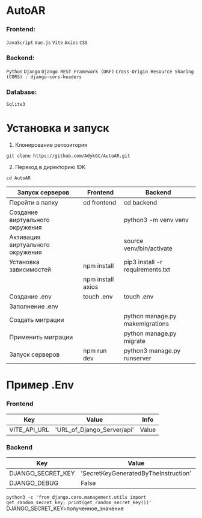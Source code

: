 # AutoAR

### Frontend:
`JavaScript`
`Vue.js`
`Vite`
`Axios` 
`CSS`

### Backend:
`Python`
`Django`
`Django REST Framework (DRF)`
`Cross-Origin Resource Sharing (CORS) : django-cors-headers`

### Database:
`Sqlite3`

# Установка и запуск

1. Клонирование репозитория

```git clone https://github.com/AdykGC/AutoAR.git```

2. Переход в директорию IDK

```cd AutoAR```

| Запуск серверов                              | Frontend                                     | Backend                                      |
|----------------------------------------------|----------------------------------------------|----------------------------------------------|
| Перейти в папку                              | cd frontend                                  | cd backend                                   |
| Создание виртуального окружения              |                                              | python3 -m venv venv                         |
| Активация виртуального окружения             |                                              | source venv/bin/activate                     |
| Установка зависимостей                       | npm install                                  | pip3 install -r requirements.txt             |
|                                              | npm install axios                            |                                              |
| Создание .env                                | touch .env                                   | touch .env                                   |
| Заполнение .env                              |                                              |                                              |
| Создать миграции                             |                                              | python manage.py makemigrations              |
| Применить миграции                           |                                              | python manage.py migrate                     |
| Запуск серверов                              | npm run dev                                  | python3 manage.py runserver                  |


# Пример .Env

### Frontend

| Key                                          | Value                                        | Info                                         |
|----------------------------------------------|----------------------------------------------|----------------------------------------------|
| VITE_API_URL                                 | 'URL_of_Django_Server/api'                   | Value                                        |

### Backend

| Key                                          | Value                                        | Info                                         |
|----------------------------------------------|----------------------------------------------|----------------------------------------------|
| DJANGO_SECRET_KEY                            | 'SecretKeyGeneratedByTheInstruction'         | Value                                        |
| DJANGO_DEBUG                                 | False                                        | Value                                        |

```python3 -c 'from django.core.management.utils import get_random_secret_key; print(get_random_secret_key())'```
DJANGO_SECRET_KEY=полученное_значение